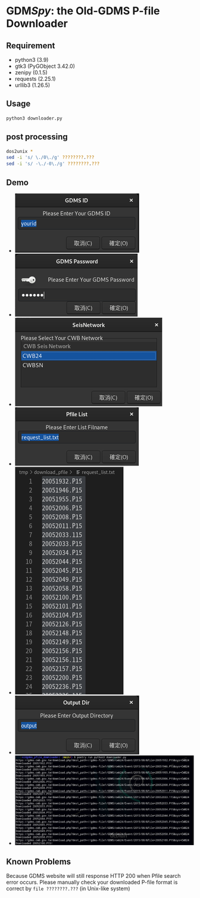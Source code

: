 # GDM*Spy*: the Old-GDMS P-file Downloader

## Requirement
- python3 (3.9)
- gtk3 (PyGObject 3.42.0)
- zenipy (0.1.5)
- requests (2.25.1)
- urllib3 (1.26.5)

## Usage
```bash
python3 downloader.py
```

## post processing
```bash
dos2unix *
sed -i 's/ \./0\./g' ????????.???  
sed -i 's/ -\./-0\./g' ????????.???                      
```

## Demo
- ![](pics/01_enter_id.png)
- ![](pics/02_enter_passwd.png)
- ![](pics/03_select_network.png)
- ![](pics/04_1_select_list.png)
- ![](pics/04_2_list_format.png)
- ![](pics/05_set_output_dir.png)
- ![](pics/06_downloading.png)

## Known Problems
Because GDMS website will still response HTTP 200 when Pfile search error occurs.  Please manually check your downloaded P-file format is correct by `file ????????.???` (in Unix-like system)
